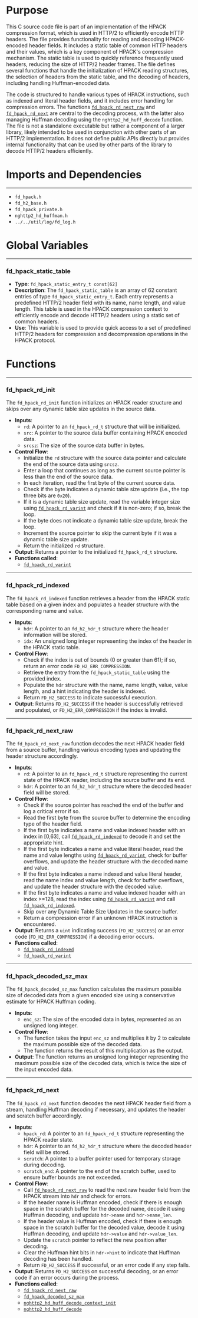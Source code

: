 # Purpose
This C source code file is part of an implementation of the HPACK compression format, which is used in HTTP/2 to efficiently encode HTTP headers. The file provides functionality for reading and decoding HPACK-encoded header fields. It includes a static table of common HTTP headers and their values, which is a key component of HPACK's compression mechanism. The static table is used to quickly reference frequently used headers, reducing the size of HTTP/2 header frames. The file defines several functions that handle the initialization of HPACK reading structures, the selection of headers from the static table, and the decoding of headers, including handling Huffman-encoded data.

The code is structured to handle various types of HPACK instructions, such as indexed and literal header fields, and it includes error handling for compression errors. The functions [`fd_hpack_rd_next_raw`](#fd_hpack_rd_next_raw) and [`fd_hpack_rd_next`](#fd_hpack_rd_next) are central to the decoding process, with the latter also managing Huffman decoding using the `nghttp2_hd_huff_decode` function. The file is not a standalone executable but rather a component of a larger library, likely intended to be used in conjunction with other parts of an HTTP/2 implementation. It does not define public APIs directly but provides internal functionality that can be used by other parts of the library to decode HTTP/2 headers efficiently.
# Imports and Dependencies

---
- `fd_hpack.h`
- `fd_h2_base.h`
- `fd_hpack_private.h`
- `nghttp2_hd_huffman.h`
- `../../util/log/fd_log.h`


# Global Variables

---
### fd\_hpack\_static\_table
- **Type**: `fd_hpack_static_entry_t const[62]`
- **Description**: The `fd_hpack_static_table` is an array of 62 constant entries of type `fd_hpack_static_entry_t`. Each entry represents a predefined HTTP/2 header field with its name, name length, and value length. This table is used in the HPACK compression context to efficiently encode and decode HTTP/2 headers using a static set of common headers.
- **Use**: This variable is used to provide quick access to a set of predefined HTTP/2 headers for compression and decompression operations in the HPACK protocol.


# Functions

---
### fd\_hpack\_rd\_init<!-- {{#callable:fd_hpack_rd_init}} -->
The `fd_hpack_rd_init` function initializes an HPACK reader structure and skips over any dynamic table size updates in the source data.
- **Inputs**:
    - `rd`: A pointer to an `fd_hpack_rd_t` structure that will be initialized.
    - `src`: A pointer to the source data buffer containing HPACK encoded data.
    - `srcsz`: The size of the source data buffer in bytes.
- **Control Flow**:
    - Initialize the `rd` structure with the source data pointer and calculate the end of the source data using `srcsz`.
    - Enter a loop that continues as long as the current source pointer is less than the end of the source data.
    - In each iteration, read the first byte of the current source data.
    - Check if the byte indicates a dynamic table size update (i.e., the top three bits are `0x20`).
    - If it is a dynamic table size update, read the variable integer size using [`fd_hpack_rd_varint`](fd_hpack_private.h.driver.md#fd_hpack_rd_varint) and check if it is non-zero; if so, break the loop.
    - If the byte does not indicate a dynamic table size update, break the loop.
    - Increment the source pointer to skip the current byte if it was a dynamic table size update.
    - Return the initialized `rd` structure.
- **Output**: Returns a pointer to the initialized `fd_hpack_rd_t` structure.
- **Functions called**:
    - [`fd_hpack_rd_varint`](fd_hpack_private.h.driver.md#fd_hpack_rd_varint)


---
### fd\_hpack\_rd\_indexed<!-- {{#callable:fd_hpack_rd_indexed}} -->
The `fd_hpack_rd_indexed` function retrieves a header from the HPACK static table based on a given index and populates a header structure with the corresponding name and value.
- **Inputs**:
    - `hdr`: A pointer to an `fd_h2_hdr_t` structure where the header information will be stored.
    - `idx`: An unsigned long integer representing the index of the header in the HPACK static table.
- **Control Flow**:
    - Check if the index is out of bounds (0 or greater than 61); if so, return an error code `FD_H2_ERR_COMPRESSION`.
    - Retrieve the entry from the `fd_hpack_static_table` using the provided index.
    - Populate the `hdr` structure with the name, name length, value, value length, and a hint indicating the header is indexed.
    - Return `FD_H2_SUCCESS` to indicate successful execution.
- **Output**: Returns `FD_H2_SUCCESS` if the header is successfully retrieved and populated, or `FD_H2_ERR_COMPRESSION` if the index is invalid.


---
### fd\_hpack\_rd\_next\_raw<!-- {{#callable:fd_hpack_rd_next_raw}} -->
The `fd_hpack_rd_next_raw` function decodes the next HPACK header field from a source buffer, handling various encoding types and updating the header structure accordingly.
- **Inputs**:
    - `rd`: A pointer to an `fd_hpack_rd_t` structure representing the current state of the HPACK reader, including the source buffer and its end.
    - `hdr`: A pointer to an `fd_h2_hdr_t` structure where the decoded header field will be stored.
- **Control Flow**:
    - Check if the source pointer has reached the end of the buffer and log a critical error if so.
    - Read the first byte from the source buffer to determine the encoding type of the header field.
    - If the first byte indicates a name and value indexed header with an index in [0,63], call [`fd_hpack_rd_indexed`](#fd_hpack_rd_indexed) to decode it and set the appropriate hint.
    - If the first byte indicates a name and value literal header, read the name and value lengths using [`fd_hpack_rd_varint`](fd_hpack_private.h.driver.md#fd_hpack_rd_varint), check for buffer overflows, and update the header structure with the decoded name and value.
    - If the first byte indicates a name indexed and value literal header, read the name index and value length, check for buffer overflows, and update the header structure with the decoded value.
    - If the first byte indicates a name and value indexed header with an index >=128, read the index using [`fd_hpack_rd_varint`](fd_hpack_private.h.driver.md#fd_hpack_rd_varint) and call [`fd_hpack_rd_indexed`](#fd_hpack_rd_indexed).
    - Skip over any Dynamic Table Size Updates in the source buffer.
    - Return a compression error if an unknown HPACK instruction is encountered.
- **Output**: Returns a `uint` indicating success (`FD_H2_SUCCESS`) or an error code (`FD_H2_ERR_COMPRESSION`) if a decoding error occurs.
- **Functions called**:
    - [`fd_hpack_rd_indexed`](#fd_hpack_rd_indexed)
    - [`fd_hpack_rd_varint`](fd_hpack_private.h.driver.md#fd_hpack_rd_varint)


---
### fd\_hpack\_decoded\_sz\_max<!-- {{#callable:fd_hpack_decoded_sz_max}} -->
The `fd_hpack_decoded_sz_max` function calculates the maximum possible size of decoded data from a given encoded size using a conservative estimate for HPACK Huffman coding.
- **Inputs**:
    - `enc_sz`: The size of the encoded data in bytes, represented as an unsigned long integer.
- **Control Flow**:
    - The function takes the input `enc_sz` and multiplies it by 2 to calculate the maximum possible size of the decoded data.
    - The function returns the result of this multiplication as the output.
- **Output**: The function returns an unsigned long integer representing the maximum possible size of the decoded data, which is twice the size of the input encoded data.


---
### fd\_hpack\_rd\_next<!-- {{#callable:fd_hpack_rd_next}} -->
The `fd_hpack_rd_next` function decodes the next HPACK header field from a stream, handling Huffman decoding if necessary, and updates the header and scratch buffer accordingly.
- **Inputs**:
    - `hpack_rd`: A pointer to an `fd_hpack_rd_t` structure representing the HPACK reader state.
    - `hdr`: A pointer to an `fd_h2_hdr_t` structure where the decoded header field will be stored.
    - `scratch`: A pointer to a buffer pointer used for temporary storage during decoding.
    - `scratch_end`: A pointer to the end of the scratch buffer, used to ensure buffer bounds are not exceeded.
- **Control Flow**:
    - Call [`fd_hpack_rd_next_raw`](#fd_hpack_rd_next_raw) to read the next raw header field from the HPACK stream into `hdr` and check for errors.
    - If the header name is Huffman encoded, check if there is enough space in the scratch buffer for the decoded name, decode it using Huffman decoding, and update `hdr->name` and `hdr->name_len`.
    - If the header value is Huffman encoded, check if there is enough space in the scratch buffer for the decoded value, decode it using Huffman decoding, and update `hdr->value` and `hdr->value_len`.
    - Update the `scratch` pointer to reflect the new position after decoding.
    - Clear the Huffman hint bits in `hdr->hint` to indicate that Huffman decoding has been handled.
    - Return `FD_H2_SUCCESS` if successful, or an error code if any step fails.
- **Output**: Returns `FD_H2_SUCCESS` on successful decoding, or an error code if an error occurs during the process.
- **Functions called**:
    - [`fd_hpack_rd_next_raw`](#fd_hpack_rd_next_raw)
    - [`fd_hpack_decoded_sz_max`](#fd_hpack_decoded_sz_max)
    - [`nghttp2_hd_huff_decode_context_init`](nghttp2_hd_huffman.c.driver.md#nghttp2_hd_huff_decode_context_init)
    - [`nghttp2_hd_huff_decode`](nghttp2_hd_huffman.c.driver.md#nghttp2_hd_huff_decode)


